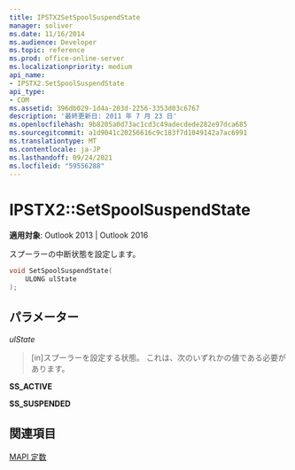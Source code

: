 ```yaml
---
title: IPSTX2SetSpoolSuspendState
manager: soliver
ms.date: 11/16/2014
ms.audience: Developer
ms.topic: reference
ms.prod: office-online-server
ms.localizationpriority: medium
api_name:
- IPSTX2.SetSpoolSuspendState
api_type:
- COM
ms.assetid: 396db029-1d4a-203d-2256-3353d03c6767
description: '最終更新日: 2011 年 7 月 23 日'
ms.openlocfilehash: 9b8205a0d73ac1cd3c49adecdede282e97dca685
ms.sourcegitcommit: a1d9041c20256616c9c183f7d1049142a7ac6991
ms.translationtype: MT
ms.contentlocale: ja-JP
ms.lasthandoff: 09/24/2021
ms.locfileid: "59556288"
---
```

# <a name="ipstx2setspoolsuspendstate"></a>IPSTX2::SetSpoolSuspendState

  
  
**適用対象**: Outlook 2013 | Outlook 2016 
  
スプーラーの中断状態を設定します。
  
```cpp
void SetSpoolSuspendState( 
    ULONG ulState 
);
```

## <a name="parameters"></a>パラメーター

 _ulState_
  
> [in]スプーラーを設定する状態。 これは、次のいずれかの値である必要があります。
    
 **SS_ACTIVE**
  
> 
    
 **SS_SUSPENDED**
  
> 
    
## <a name="see-also"></a>関連項目



[MAPI 定数](mapi-constants.md)

